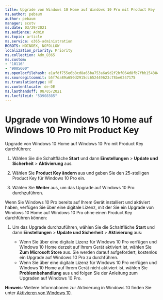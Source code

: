 ```yaml
---
title: Upgrade von Windows 10 Home auf Windows 10 Pro mit Product Key
ms.author: pebaum
author: pebaum
manager: scotv
ms.date: 03/29/2021
ms.audience: Admin
ms.topic: article
ms.service: o365-administration
ROBOTS: NOINDEX, NOFOLLOW
localization_priority: Priority
ms.collection: Adm_O365
ms.custom:
- "10116"
- "9005600"
ms.openlocfilehash: e1afdf755e6b8cd8a65ba753a6a9d2f2bf064d8fb7fbb1543848f29ac499d17a
ms.sourcegitcommit: b5f7da89a650d2915dc652449623c78be6247175
ms.translationtype: HT
ms.contentlocale: de-DE
ms.lasthandoff: 08/05/2021
ms.locfileid: "53908385"
---
```

# <a name="use-a-product-key-to-upgrade-windows-10-home-to-windows-10-pro"></a>Upgrade von Windows 10 Home auf Windows 10 Pro mit Product Key

Upgrade von Windows 10 Home auf Windows 10 Pro mit Product Key durchführen:

1. Wählen Sie die Schaltfläche **Start** und dann **Einstellungen** > **Update und Sicherheit** > **Aktivierung** aus.

1. Wählen Sie **Product Key ändern** aus und geben Sie den 25-stelligen Product Key für Windows 10 Pro ein.

1. Wählen Sie **Weiter** aus, um das Upgrade auf Windows 10 Pro durchzuführen.

Wenn Sie Windows 10 Pro bereits auf Ihrem Gerät installiert und aktiviert haben, verfügen Sie über eine digitale Lizenz, mit der Sie ein Upgrade von Windows 10 Home auf Windows 10 Pro ohne einen Product Key durchführen können:

1. Um das Upgrade durchzuführen, wählen Sie die Schaltfläche **Start** und dann **Einstellungen** > **Update und Sicherheit** > **Aktivierung** aus:

    - Wenn Sie über eine digitale Lizenz für Windows 10 Pro verfügen und Windows 10 Home derzeit auf Ihrem Gerät aktiviert ist, wählen Sie **Zum Microsoft Store** aus. Sie werden darauf aufgefordert, kostenlos ein Upgrade auf Windows 10 Pro zu durchführen.
    - Wenn Sie über eine digitale Lizenz für Windows 10 Pro verfügen und Windows 10 Home auf Ihrem Gerät nicht aktiviert ist, wählen Sie **Problembehandlung** aus und folgen Sie der Anleitung zum Upgraden auf Windows 10 Pro.

**Hinweis**: Weitere Informationen zur Aktivierung in Windows 10 finden Sie unter [Aktivieren von Windows 10](https://support.microsoft.com/windows/activate-windows-10-c39005d4-95ee-b91e-b399-2820fda32227).